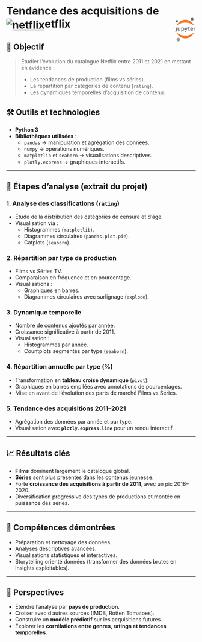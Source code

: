 # Tendance des acquisitions de <a href="#"><img align="center" src="https://upload.wikimedia.org/wikipedia/commons/0/0c/Netflix_2015_N_logo.svg?uselang=fr" alt="netflix" height="36"></a>etflix<a href="../"><img align="right" src="../../../../assets/logo/Jupyter.svg" alt="Jupyter" height="64px"></a></h1>
## 🎯 Objectif
> Étudier l’évolution du catalogue Netflix entre 2011 et 2021 en mettant en évidence :
> - Les tendances de production (films vs séries).
> - La répartition par catégories de contenu (`rating`).
> - Les dynamiques temporelles d’acquisition de contenu.
## 🛠️ Outils et technologies
- **Python 3**
- **Bibliothèques utilisées** :
  - `pandas` → manipulation et agrégation des données.
  - `numpy` → opérations numériques.
  - `matplotlib` et `seaborn` → visualisations descriptives.
  - `plotly.express` → graphiques interactifs.
___
## 🔄 Étapes d’analyse (extrait du projet)
### 1. Analyse des classifications (`rating`)
- Étude de la distribution des catégories de censure et d’âge.
- Visualisation via :
  - Histogrammes (`matplotlib`).
  - Diagrammes circulaires (`pandas.plot.pie`).
  - Catplots (`seaborn`).
### 2. Répartition par type de production
- Films vs Séries TV.
- Comparaison en fréquence et en pourcentage.
- Visualisations :
  - Graphiques en barres.
  - Diagrammes circulaires avec surlignage (`explode`).
### 3. Dynamique temporelle
- Nombre de contenus ajoutés par année.
- Croissance significative à partir de 2011.
- Visualisation :
  - Histogrammes par année.
  - Countplots segmentés par type (`seaborn`).
### 4. Répartition annuelle par type (%)
- Transformation en **tableau croisé dynamique** (`pivot`).
- Graphiques en barres empilées avec annotations de pourcentages.
- Mise en avant de l’évolution des parts de marché Films vs Séries.
### 5. Tendance des acquisitions 2011–2021
- Agrégation des données par année et par type.
- Visualisation avec **`plotly.express.line`** pour un rendu interactif.
___
## 📈 Résultats clés
- **Films** dominent largement le catalogue global.
- **Séries** sont plus présentes dans les contenus jeunesse.
- Forte **croissance des acquisitions à partir de 2011**, avec un pic 2018–2020.
- Diversification progressive des types de productions et montée en puissance des séries.
---
## 🤝 Compétences démontrées
- Préparation et nettoyage des données.
- Analyses descriptives avancées.
- Visualisations statistiques et interactives.
- Storytelling orienté données (transformer des données brutes en insights exploitables).
---
## 🚀 Perspectives
- Étendre l’analyse par **pays de production**.
- Croiser avec d’autres sources (IMDB, Rotten Tomatoes).
- Construire un **modèle prédictif** sur les acquisitions futures.
- Explorer les **corrélations entre genres, ratings et tendances temporelles**.